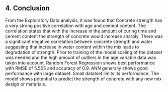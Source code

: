 ## 4. Conclusion

From the Exploratory Data analysis, it was found that Concrete strength has a very strong positive correlation with age and cement content. The correlation states that with the increase in the amount of curing time and cement content the strength of concrete would increase sharply. There was a significant negative correlation between concrete strength and water suggesting that increase in water content within the mix leads to degradation of strength. Prior to training of the model scaling of the dataset was needed and the high amount of outliers in the age variable data was taken into account.
Random Forest Regression shows best performance with RMSE of 5.505 and accuracy of 0.9. ANN generally shows good performance with large dataset. Small datatset limits its performance. The model shows potential to predict the strength of concrete with any new mix design or materials. 
